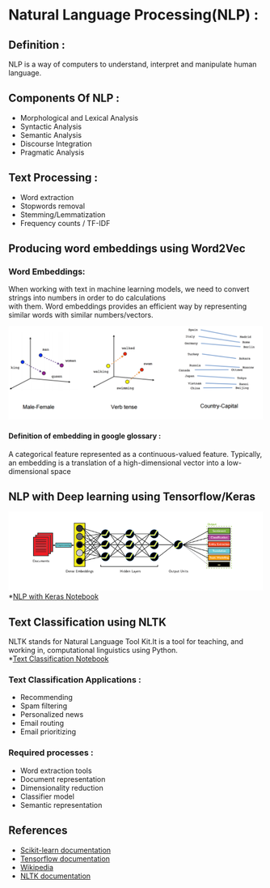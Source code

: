 # Natural Language Processing(NLP) :  
## Definition :  
NLP is a way of computers to understand, interpret and manipulate human language.  
## Components Of NLP :   
-   Morphological and Lexical Analysis
-   Syntactic Analysis
-   Semantic Analysis
-   Discourse Integration
-   Pragmatic Analysis  
## Text Processing :  
-   Word extraction  
-   Stopwords removal  
-   Stemming/Lemmatization  
-   Frequency counts / TF-IDF  
## Producing word embeddings using Word2Vec  
  ### Word Embeddings:  
  When working with text in machine learning models, we need to convert strings into numbers in order to do calculations  
  with them. Word embeddings provides an efficient way by representing similar words with similar numbers/vectors.  
    
  ![Word Embeddings](/images/word2vec.png)  
  #### Definition of embedding in google glossary :  
  A categorical feature represented as a continuous-valued feature. Typically, an embedding is a translation of a high-dimensional vector   into a low-dimensional space    
## NLP with Deep learning using Tensorflow/Keras  
 ![NLP with deep learning](/images/deeplearning.png)   
 *[NLP with Keras Notebook](/NLP_TF_Keras.ipynb) 
## Text Classification using NLTK  
NLTK stands for Natural Language Tool Kit.It is a tool for teaching, and working in, computational linguistics using Python.  
  *[Text Classification Notebook](/NLTK.ipynb)  
### Text Classification Applications :  
-   Recommending  
-   Spam filtering  
-   Personalized news  
-   Email routing  
-   Email prioritizing  
### Required processes :  
-   Word extraction tools  
-   Document representation  
-   Dimensionality reduction  
-   Classifier model  
-   Semantic representation  
## References  
 -  [Scikit-learn documentation](https://scikit-learn.org/stable/tutorial/text_analytics/working_with_text_data.html)  
 -  [Tensorflow documentation](https://www.tensorflow.org/tutorials/text/word_embeddings)  
 -  [Wikipedia](https://en.wikipedia.org/wiki/Natural_language_processing) 
 -  [NLTK documentation](https://www.nltk.org/) 
    
